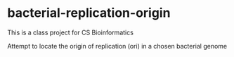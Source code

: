 # bacterial-replication-origin
This is a class project for CS Bioinformatics


Attempt to locate the origin of replication (ori) in a chosen bacterial genome
